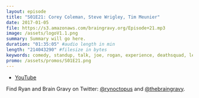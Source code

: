 ```yaml
---
layout: episode
title: "S01E21: Corey Coleman, Steve Wrigley, Tim Meunier"
date: 2017-01-05
file: https://s3.amazonaws.com/braingravy.org/Episode+21.mp3
image: /assets/logoV1.1.png
summary: Summary will go here.
duration: "01:35:05" #audio length in min
length: "214043290" #filesize in bytes
keywords: comedy, standup, talk, joe, rogan, experience, deathsquad, legion, of, skanks, science, media, news, video, games, nerd, comics, nerdist, pop, culter, technology, politics, npr
promo: /assets/promos/S01E21.png
---
```



- [YouTube](https://www.youtube.com/channel/UCeHkFQsmv90Num66OcKSAXg)


Find Ryan and Brain Gravy on Twitter: [@rynoctopus](https://twitter.com/rynoctopus) and [@thebraingravy](https://twitter.com/thebraingravy).